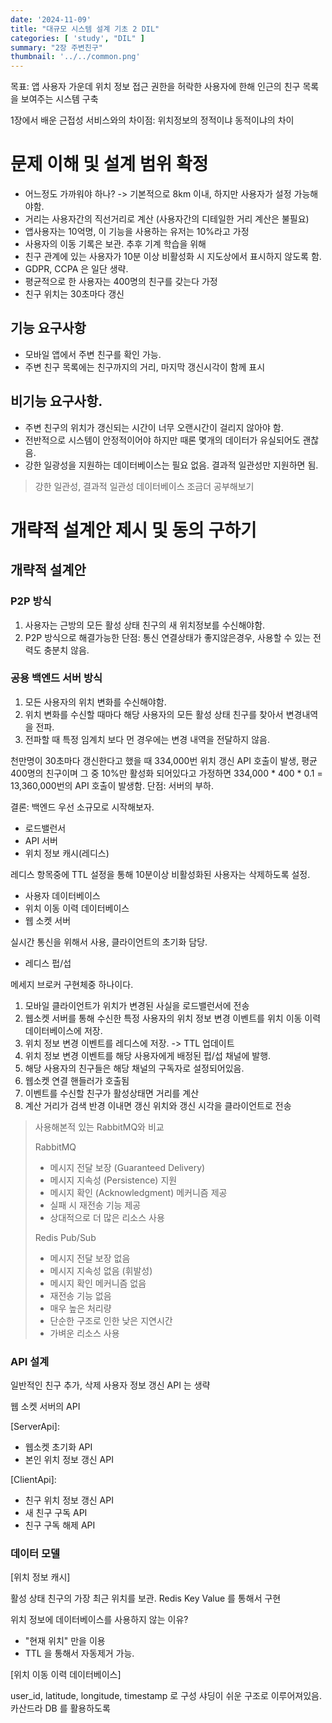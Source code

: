 ```yaml
---
date: '2024-11-09'
title: "대규모 시스템 설계 기초 2 DIL"
categories: [ 'study', "DIL" ]
summary: "2장 주변친구"
thumbnail: '../../common.png'
---
```


목표: 앱 사용자 가운데 위치 정보 접근 권한을 허락한 사용자에 한해 인근의 친구 목록을 보여주는 시스템 구축

1장에서 배운 근접성 서비스와의 차이점: 위치정보의 정적이냐 동적이냐의 차이

# 문제 이해 및 설계 범위 확정

- 어느정도 가까워야 하나? -> 기본적으로 8km 이내, 하지만 사용자가 설정 가능해야함.
- 거리는 사용자간의 직선거리로 계산 (사용자간의 디테일한 거리 계산은 불필요)
- 앱사용자는 10억명, 이 기능을 사용하는 유저는 10%라고 가정
- 사용자의 이동 기록은 보관. 추후 기계 학습을 위해
- 친구 관계에 있는 사용자가 10분 이상 비활성화 시 지도상에서 표시하지 않도록 함.
- GDPR, CCPA 은 일단 생략.
- 평균적으로 한 사용자는 400명의 친구를 갖는다 가정
- 친구 위치는 30초마다 갱신

## 기능 요구사항

- 모바일 앱에서 주변 친구를 확인 가능.
- 주변 친구 목록에는 친구까지의 거리, 마지막 갱신시각이 함께 표시

## 비기능 요구사항.

- 주변 친구의 위치가 갱신되는 시간이 너무 오랜시간이 걸리지 않아야 함.
- 전반적으로 시스템이 안정적이어야 하지만 때론 몇개의 데이터가 유실되어도 괜찮음.
- 강한 일광성을 지원하는 데이터베이스는 필요 없음. 결과적 일관성만 지원하면 됨.

> 강한 일관성, 결과적 일관성 데이터베이스 조금더 공부해보기

# 개략적 설계안 제시 및 동의 구하기

## 개략적 설계안

### P2P 방식

1. 사용자는 근방의 모든 활성 상태 친구의 새 위치정보를 수신해야함.
2. P2P 방식으로 해결가능한
   단점: 통신 연결상태가 좋지않은경우, 사용할 수 있는 전력도 충분치 않음.

### 공용 백엔드 서버 방식

1. 모든 사용자의 위치 변화를 수신해야함.
2. 위치 변화를 수신할 때마다 해당 사용자의 모든 활성 상태 친구를 찾아서 변경내역을 전파.
3. 전파할 때 특정 임계치 보다 먼 경우에는 변경 내역을 전달하지 않음.

천만명이 30초마다 갱신한다고 했을 때 334,000번 위치 갱신 API 호출이 발생, 평균 400명의 친구이며 그 중 10%만 활성화 되어있다고 가정하면
334,000 * 400 * 0.1 = 13,360,000번의 API 호출이 발생함.
단점: 서버의 부하.

결론: 백엔드 우선 소규모로 시작해보자.

- 로드밸런서
- API 서버
- 위치 정보 캐시(레디스)

레디스 항목중에 TTL 설정을 통해 10분이상 비활성화된 사용자는 삭제하도록 설정.

- 사용자 데이터베이스
- 위치 이동 이력 데이터베이스
- 웹 소켓 서버

실시간 통신을 위해서 사용, 클라이언트의 초기화 담당.

- 레디스 펍/섭

메세지 브로커 구현체중 하나이다.

1. 모바일 클라이언트가 위치가 변경된 사실을 로드밸런서에 전송
2. 웹소켓 서버를 통해 수신한 특정 사용자의 위치 정보 변경 이벤트를 위치 이동 이력 데이터베이스에 저장.
3. 위치 정보 변경 이벤트를 레디스에 저장. -> TTL 업데이트
4. 위치 정보 변경 이벤트를 해당 사용자에게 배정된 펍/섭 채널에 발행.
5. 해당 사용자의 친구들은 해당 채널의 구독자로 설정되어있음.
6. 웹소켓 연결 핸들러가 호출됨
7. 이벤트를 수신할 친구가 활성상태면 거리를 계산
8. 계산 거리가 검색 반경 이내면 갱신 위치와 갱신 시각을 클라이언트로 전송

> 사용해본적 있는 RabbitMQ와 비교
>
> RabbitMQ
> - 메시지 전달 보장 (Guaranteed Delivery)
> - 메시지 지속성 (Persistence) 지원
> - 메시지 확인 (Acknowledgment) 메커니즘 제공
> - 실패 시 재전송 기능 제공
> - 상대적으로 더 많은 리소스 사용
>
> Redis Pub/Sub
> - 메시지 전달 보장 없음
> - 메시지 지속성 없음 (휘발성)
> - 메시지 확인 메커니즘 없음
> - 재전송 기능 없음
> - 매우 높은 처리량
> - 단순한 구조로 인한 낮은 지연시간
> - 가벼운 리소스 사용

### API 설계

일반적인 친구 추가, 삭제 사용자 정보 갱신 API 는 생략

웹 소켓 서버의 API

[ServerApi]:

- 웹소켓 초기화 API
- 본인 위치 정보 갱신 API

[ClientApi]:

- 친구 위치 정보 갱신 API
- 새 친구 구독 API
- 친구 구독 해제 API

### 데이터 모델

[위치 정보 캐시]

활성 상태 친구의 가장 최근 위치를 보관.
Redis Key Value 를 통해서 구현

위치 정보에 데이터베이스를 사용하지 않는 이유?

- "현재 위치" 만을 이용
- TTL 을 통해서 자동제거 가능.

[위치 이동 이력 데이터베이스]

user_id, latitude, longitude, timestamp 로 구성
샤딩이 쉬운 구조로 이루어져있음.
카산드라 DB 를 활용하도록







